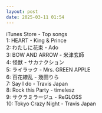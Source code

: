 ```yaml
---
layout: post
date: 2025-03-11 01:54
---
```


iTunes Store - Top songs<br />
1: HEART - King & Prince<br />
2: わたしに花束 - Ado<br />
3: BOW AND ARROW - 米津玄師<br />
4: 怪獣 - サカナクション<br />
5: ライラック - Mrs. GREEN APPLE<br />
6: 百花繚乱 - 幾田りら<br />
7: Say I do - Travis Japan<br />
8: Rock this Party - timelesz<br />
9: サクラミラージュ - ReGLOSS<br />
10: Tokyo Crazy Night - Travis Japan<br />
